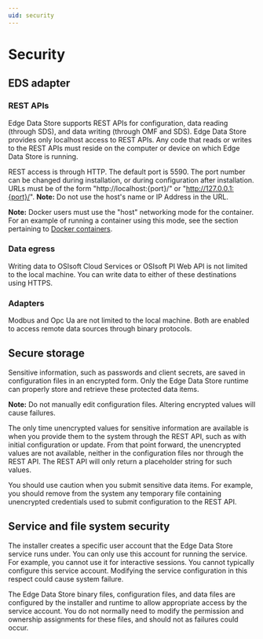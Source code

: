```yaml
---
uid: security
---
```

# Security

## EDS adapter
### REST APIs
Edge Data Store supports REST APIs for configuration, data reading (through SDS), and data writing (through OMF and SDS). Edge Data Store provides only localhost access to REST APIs. Any code that reads or writes to the REST APIs must reside on the computer or device on which Edge Data Store is running. 

REST access is through HTTP. The default port is 5590. The port number can be changed during installation, or during configuration after installation. URLs must be of the form "http://localhost:{port}/" or "http://127.0.0.1:{port}/". **Note:** Do not use the host's name or IP Address in the URL.

**Note:** Docker users must use the "host" networking mode for the container. For an example of running a container using this mode, see the section pertaining to [Docker containers](xref:edgeDocker).

### Data egress
Writing data to OSIsoft Cloud Services or OSIsoft PI Web API is not limited to the local machine. You can write data to either of these destinations using HTTPS.

### Adapters
Modbus and Opc Ua are not limited to the local machine. Both are enabled to access remote data sources through binary protocols.

## Secure storage
Sensitive information, such as passwords and client secrets, are saved in configuration files in an encrypted form. Only the Edge Data Store runtime can properly store and retrieve these protected data items. 

**Note:** Do not manually edit configuration files. Altering encrypted values will cause failures.

The only time unencrypted values for sensitive information are available is when you provide them to the system through the REST API, such as with initial configuration or update. From that point forward, the unencrypted values are not available, neither in the configuration files nor through the REST API. The REST API will only return a placeholder string for such values.

You should use caution when you submit sensitive data items. For example, you should remove from the system any temporary file containing unencrypted credentials used to submit configuration to the REST API.

## Service and file system security

The installer creates a specific user account that the Edge Data Store service runs under. You can only use this account for running the service.  For example, you cannot use it for interactive sessions. You cannot typically configure this service account. Modifying the service configuration in this respect could cause system failure.

The Edge Data Store binary files, configuration files, and data files are configured by the installer and runtime to allow appropriate access by the service account. You do not normally need to modify the permission and ownership assignments for these files, and should not as failures could occur.
 





